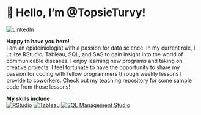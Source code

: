 # 👋 Hello, I’m @TopsieTurvy!  

[![LinkedIn](https://img.shields.io/badge/LinkedIn-0077B5?style=for-the-badge&logo=linkedin&logoColor=white)]([https://www.linkedin.com/in/your-linkedin-profile](https://www.linkedin.com/in/nicolebrightmph))

**Happy to have you here!**  
I am an epidemiologist with a passion for data science. In my current role, I utilize RStudio, Tableau, SQL, and SAS to gain insight into the world of communicable diseases. I enjoy learning new programs and taking on creative projects. I feel fortunate to have the opportunity to share my passion for coding with fellow programmers through weekly lessons I provide to coworkers. Check out my teaching repository for some sample code from those lessons!

**My skills include**  
[![RStudio](https://img.shields.io/badge/RStudio-75AADB?style=for-the-badge&logo=RStudio&logoColor=white)](https://www.r-project.org/)
[![Tableau](https://img.shields.io/badge/Tableau-E97627?style=for-the-badge&logo=Tableau&logoColor=white)](https://www.tableau.com)
[![SQL Management Studio](https://img.shields.io/badge/SQL_Management_Studio-CC2927?style=for-the-badge&logo=Microsoft%20SQL%20Server&logoColor=white)](https://docs.microsoft.com/en-us/sql/ssms/sql-server-management-studio-ssms)

